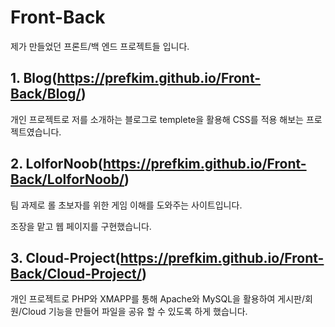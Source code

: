 # Front-Back
제가 만들었던 프론트/백 엔드 프로젝트들 입니다.


## 1. Blog(https://prefkim.github.io/Front-Back/Blog/)

개인 프로젝트로 저를 소개하는 블로그로 templete을 활용해 CSS를 적용 해보는 프로젝트였습니다.

## 2. LolforNoob(https://prefkim.github.io/Front-Back/LolforNoob/)

팀 과제로 롤 초보자를 위한 게임 이해를 도와주는 사이트입니다.

조장을 맡고 웹 페이지를 구현했습니다.

## 3. Cloud-Project(https://prefkim.github.io/Front-Back/Cloud-Project/)

개인 프로젝트로 PHP와 XMAPP를 통해 Apache와 MySQL을 활용하여 게시판/회원/Cloud 기능을 만들어 파일을 공유 할 수 있도록 하게 했습니다.